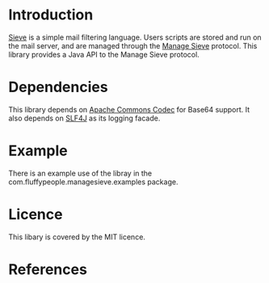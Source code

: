 
# Introduction

[Sieve][1] is a simple mail filtering language. Users scripts are stored and run on
the mail server, and are managed through the [Manage Sieve][2] protocol. This library
provides a Java API to the Manage Sieve protocol.

# Dependencies

This library depends on [Apache Commons Codec][3] for Base64 support. It also depends
on [SLF4J][4] as its logging facade.

# Example

There is an example use of the libray in the 
com.fluffypeople.managesieve.examples package.

# Licence

This libary is covered by the MIT licence. 

# References

[1]: http://tools.ietf.org/html/rfc3028 "Sieve RFC"
[2]: http://tools.ietf.org/html/rfc5804 "Manage Sieve RFC"
[3]: http://commons.apache.org/proper/commons-codec/ "Apache Commons Codec"
[4]: http://www.slf4j.org/ "Simple Logging Facade for Java"
